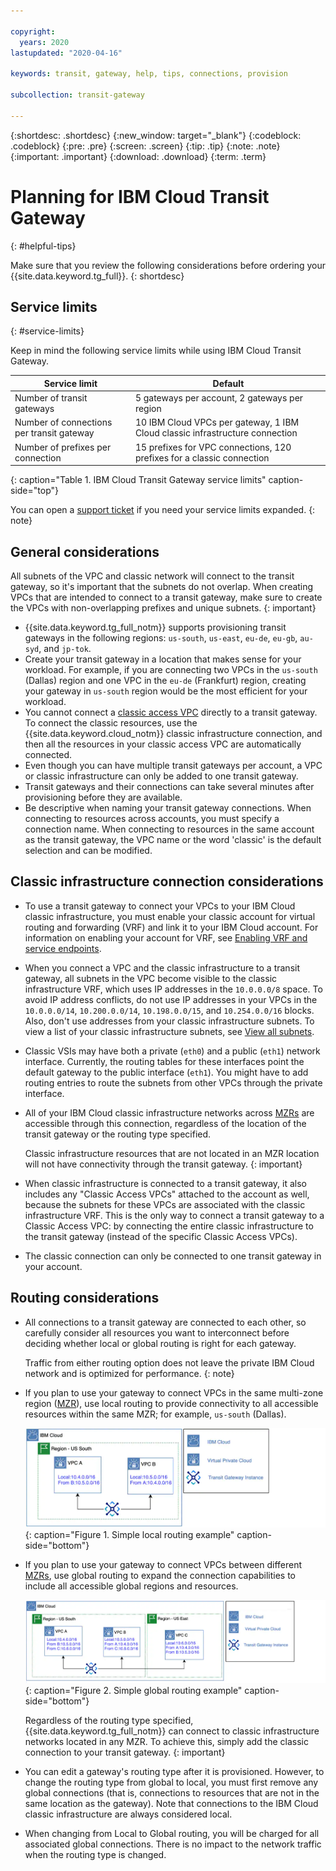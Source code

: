 ```yaml
---

copyright:
  years: 2020
lastupdated: "2020-04-16"

keywords: transit, gateway, help, tips, connections, provision

subcollection: transit-gateway

---
```


{:shortdesc: .shortdesc}
{:new_window: target="_blank"}
{:codeblock: .codeblock}
{:pre: .pre}
{:screen: .screen}
{:tip: .tip}
{:note: .note}
{:important: .important}
{:download: .download}
{:term: .term}

# Planning for IBM Cloud Transit Gateway
{: #helpful-tips}

Make sure that you review the following considerations before ordering your {{site.data.keyword.tg_full}}.
{: shortdesc}

## Service limits
{: #service-limits}

Keep in mind the following service limits while using IBM Cloud Transit Gateway.

| Service limit |  Default |
|---------------------------|------|
| Number of transit gateways | 5 gateways per account, 2 gateways per region |
| Number of connections per transit gateway |  10 IBM Cloud VPCs per gateway, 1 IBM Cloud classic infrastructure connection |
| Number of prefixes per connection | 15 prefixes for VPC connections, 120 prefixes for a classic connection |
{: caption="Table 1. IBM Cloud Transit Gateway service limits" caption-side="top"}

You can open a [support ticket](/docs/get-support?topic=get-support-using-avatar#using-avatar) if you need your service limits expanded.
{: note}

## General considerations

All subnets of the VPC and classic network will connect to the transit gateway, so it's important that the subnets do not overlap. When creating VPCs that are intended to connect to a transit gateway, make sure to create the VPCs with non-overlapping prefixes and unique subnets.
{: important}

* {{site.data.keyword.tg_full_notm}} supports provisioning transit gateways in the following regions: `us-south`, `us-east`, `eu-de`, `eu-gb`, `au-syd`, and `jp-tok`.
* Create your transit gateway in a location that makes sense for your workload. For example, if you are connecting two VPCs in the `us-south` (Dallas) region and one VPC in the `eu-de` (Frankfurt) region, creating your gateway in `us-south` region would be the most efficient for your workload.
* You cannot connect a [classic access VPC](/docs/vpc?topic=vpc-setting-up-access-to-classic-infrastructure) directly to a transit gateway. To connect the classic resources, use the {{site.data.keyword.cloud_notm}} classic infrastructure connection, and then all the resources in your classic access VPC are automatically connected.  
* Even though you can have multiple transit gateways per account, a VPC or classic infrastructure can only be added to one transit gateway.
* Transit gateways and their connections can take several minutes after provisioning before they are available.
* Be descriptive when naming your transit gateway connections. When connecting to resources across accounts, you must specify a connection name. When connecting to resources in the same account as the transit gateway, the VPC name or the word 'classic' is the default selection and can be modified.

## Classic infrastructure connection considerations

* To use a transit gateway to connect your VPCs to your IBM Cloud classic infrastructure, you must enable your classic account for virtual routing and forwarding (VRF) and link it to your IBM Cloud account. For information on enabling your account for VRF, see [Enabling VRF and service endpoints](/docs/account?topic=account-vrf-service-endpoint).

* When you connect a VPC and the classic infrastructure to a transit gateway, all subnets in the VPC become visible to the classic infrastructure VRF, which uses IP addresses in the `10.0.0.0/8` space. To avoid IP address conflicts, do not use IP addresses in your VPCs in the `10.0.0.0/14`, `10.200.0.0/14`, `10.198.0.0/15`, and `10.254.0.0/16` blocks. Also, don't use addresses from your classic infrastructure subnets. To view a list of your classic infrastructure subnets, see [View all subnets](/docs/subnets?topic=subnets-view-all-subnets).

* Classic VSIs may have both a private (`eth0`) and a public (`eth1`) network interface. Currently, the routing tables for these interfaces point the default gateway to the public interface (`eth1`). You might have to add routing entries to route the subnets from other VPCs through the private interface.

* All of your IBM Cloud classic infrastructure networks across [MZRs](/docs/overview?topic=overview-locations#mzr-table) are accessible through this connection, regardless of the location of the transit gateway or the routing type specified.

  Classic infrastructure resources that are not located in an MZR location will not have connectivity through the transit gateway.
  {: important}

* When classic infrastructure is connected to a transit gateway, it also includes any "Classic Access VPCs" attached to the account as well, because the subnets for these VPCs are associated with the classic infrastructure VRF. This is the only way to connect a transit gateway to a Classic Access VPC: by connecting the entire classic infrastructure to the transit gateway (instead of the specific Classic Access VPCs).

* The classic connection can only be connected to one transit gateway in your account.

## Routing considerations

* All connections to a transit gateway are connected to each other, so carefully consider all resources you want to interconnect before deciding whether local or global routing is right for each gateway.

   Traffic from either routing option does not leave the private IBM Cloud network and is optimized for performance.
   {: note}

* If you plan to use your gateway to connect VPCs in the same multi-zone region ([MZR](/docs/overview?topic=overview-locations#mzr-table)), use local routing to provide connectivity to all accessible resources within the same MZR; for example, `us-south` (Dallas).

   ![Local routing](images/1-aboutLocalRoutingExample.png "Local routing"){: caption="Figure 1. Simple local routing example" caption-side="bottom"}

* If you plan to use your gateway to connect VPCs between different [MZRs](/docs/overview?topic=overview-locations#mzr-table), use global routing to expand the connection capabilities to include all accessible global regions and resources.

   ![Global routing](images/2-aboutGlobalRoutingExample.png "Global routing"){: caption="Figure 2. Simple global routing example" caption-side="bottom"}

   Regardless of the routing type specified, {{site.data.keyword.tg_full_notm}} can connect to classic infrastructure networks located in any MZR. To achieve this, simply add the classic connection to your transit gateway.
   {: important}

* You can edit a gateway's routing type after it is provisioned. However, to change the routing type from global to local, you must first remove any global connections (that is, connections to resources that are not in the same location as the gateway). Note that connections to the IBM Cloud classic infrastructure are always considered local.

* When changing from Local to Global routing, you will be charged for all associated global connections. There is no impact to the network traffic when the routing type is changed.
